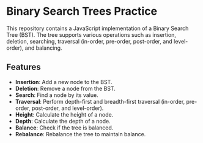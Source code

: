 # Binary Search Trees Practice

This repository contains a JavaScript implementation of a Binary Search Tree (BST). The tree supports various operations such as insertion, deletion, searching, traversal (in-order, pre-order, post-order, and level-order), and balancing.

## Features
- **Insertion**: Add a new node to the BST.
- **Deletion**: Remove a node from the BST.
- **Search**: Find a node by its value.
- **Traversal**: Perform depth-first and breadth-first traversal (in-order, pre-order, post-order, and level-order).
- **Height**: Calculate the height of a node.
- **Depth**: Calculate the depth of a node.
- **Balance**: Check if the tree is balanced.
- **Rebalance**: Rebalance the tree to maintain balance.
